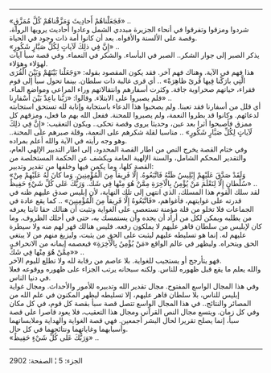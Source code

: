 ------------------------------------------------------------------------

«فَجَعَلْناهُمْ أَحادِيثَ وَمَزَّقْناهُمْ كُلَّ مُمَزَّقٍ» ..  
شردوا ومزقوا وتفرقوا في أنحاء الجزيرة مبددي الشمل وعادوا أحاديث يرويها
الرواة، وقصة على الألسنة والأفواه. بعد أن كانوا أمة ذات وجود في
الحياة.  
«إِنَّ فِي ذلِكَ لَآياتٍ لِكُلِّ صَبَّارٍ شَكُورٍ» ..  
يذكر الصبر إلى جوار الشكر.. الصبر في البأساء. والشكر في النعماء. وفي قصة
سبأ آيات لهؤلاء وهؤلاء.  
هذا فهم في الآية. وهناك فهم آخر. فقد يكون المقصود بقوله: «وَجَعَلْنا بَيْنَهُمْ
وَبَيْنَ الْقُرَى الَّتِي بارَكْنا فِيها قُرىً ظاهِرَةً» .. أي قرى غالبة ذات سلطان. بينما
تحول سبأ إلى قوم فقراء، حياتهم صحراوية جافة. وكثرت أسفارهم وانتقالاتهم
وراء المراعي ومواضع الماء. فلم يصبروا على الابتلاء. وقالوا: «رَبَّنا باعِدْ
بَيْنَ أَسْفارِنا» ..  
أي قلل من أسفارنا فقد تعبنا. ولم يصحبوا هذا الدعاء باستجابة وإنابة لله
تستحق استجابته لدعائهم. وكانوا قد بطروا النعمة، ولم يصبروا للمحنة. ففعل
الله بهم ما فعل، ومزقهم كل ممزق فأصبحوا أثرا بعد عين، وحديثا يروى وقصة
تحكى.. ويكون التعقيب: «إِنَّ فِي ذلِكَ لَآياتٍ لِكُلِّ صَبَّارٍ شَكُورٍ» .. مناسبا لقلة
شكرهم على النعمة، وقلة صبرهم على المحنة.. وهو وجه رأيته في الآية والله
أعلم بمراده.  
وفي ختام القصة يخرج النص من اطار القصة المحدود، إلى اطار التدبير الإلهي
العام، والتقدير المحكم الشامل، والسنة الإلهية العامة ويكشف عن الحكمة
المستخلصة من القصة كلها، وما يكمن فيها وخلفها من تقدير وتدبير:  
«وَلَقَدْ صَدَّقَ عَلَيْهِمْ إِبْلِيسُ ظَنَّهُ فَاتَّبَعُوهُ. إِلَّا فَرِيقاً مِنَ الْمُؤْمِنِينَ. وَما كانَ لَهُ
عَلَيْهِمْ مِنْ سُلْطانٍ إِلَّا لِنَعْلَمَ مَنْ يُؤْمِنُ بِالْآخِرَةِ مِمَّنْ هُوَ مِنْها فِي شَكٍّ. وَرَبُّكَ عَلى كُلِّ
شَيْءٍ حَفِيظٌ» ..  
لقد سلك القوم هذا المسلك، الذي انتهى إلى تلك النهاية، لأن إبليس صدق
عليهم ظنه في قدرته على غوايتهم، فأغواهم، «فَاتَّبَعُوهُ إِلَّا فَرِيقاً مِنَ الْمُؤْمِنِينَ»
.. كما يقع عادة في الجماعات فلا تخلو من قلة مؤمنة تستعصي على الغواية
وتثبت أن هنالك حقا ثابتا يعرفه من يطلبه ويمكن لكل من أراد أن يجده وأن
يستمسك به، حتى في أحلك الظروف. وما كان لإبليس من سلطان قاهر عليهم لا
يملكون رفعه. فليس هنالك قهر لهم منه ولا سيطرة عليهم له. إنما هو تسليطه
عليهم ليثبت على الحق من يثبت، وليزيغ منهم من لا يبتغي الحق ويتحراه.
وليظهر في عالم الواقع «مَنْ يُؤْمِنُ بِالْآخِرَةِ» فيعصمه إيمانه من الانحراف، «مِمَّنْ
هُوَ مِنْها فِي شَكٍّ» ..  
فهو يتأرجح أو يستجيب للغواية. بلا عاصم من رقابة لله ولا تطلع لليوم
الآخر.  
والله يعلم ما يقع قبل ظهوره للناس. ولكنه سبحانه يرتب الجزاء على ظهوره
ووقوعه فعلا في دنيا الناس.  
وفي هذا المجال الواسع المفتوح. مجال تقدير الله وتدبيره للأمور والأحداث.
ومجال غواية إبليس للناس، بلا سلطان قاهر عليهم، إلا تسليطه ليظهر المكنون
في علم الله من المصائر والنتائج.. في هذا المجال الواسع تتصل قصة سبأ بقصة
كل قوم، في كل مكان وفي كل زمان. ويتسع مجال النص القرآني ومجال هذا
التعقيب، فلا يعود قاصرا على قصة سبأ، إنما يصلح تقريرا لحال البشر أجمعين.
فهي قصة الغواية والهداية وملابساتهما وأسبابهما وغاياتهما ونتائجهما في كل
حال.  
«وَرَبُّكَ عَلى كُلِّ شَيْءٍ حَفِيظٌ» ..

------------------------------------------------------------------------

الجزء: 5 ¦ الصفحة: 2902
